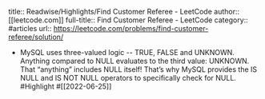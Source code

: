 title:: Readwise/Highlights/Find Customer Referee - LeetCode
author:: [[leetcode.com]]
full-title:: Find Customer Referee - LeetCode
category:: #articles
url:: https://leetcode.com/problems/find-customer-referee/solution/
- MySQL uses three-valued logic -- TRUE, FALSE and UNKNOWN. Anything compared to NULL evaluates to the third value: UNKNOWN. That “anything” includes NULL itself! That’s why MySQL provides the IS NULL and IS NOT NULL operators to specifically check for NULL. #Highlight #[[2022-06-25]]